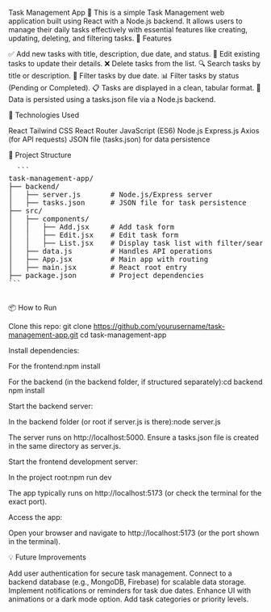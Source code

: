 Task Management App 📝
This is a simple Task Management web application built using React with a Node.js backend. It allows users to manage their daily tasks effectively with essential features like creating, updating, deleting, and filtering tasks.
🔧 Features

✅ Add new tasks with title, description, due date, and status.
📝 Edit existing tasks to update their details.
❌ Delete tasks from the list.
🔍 Search tasks by title or description.
📅 Filter tasks by due date.
📊 Filter tasks by status (Pending or Completed).
📋 Tasks are displayed in a clean, tabular format.
💾 Data is persisted using a tasks.json file via a Node.js backend.

🚀 Technologies Used

React
Tailwind CSS
React Router
JavaScript (ES6)
Node.js
Express.js
Axios (for API requests)
JSON file (tasks.json) for data persistence

📁 Project Structure
<pre>
  ```
task-management-app/
├── backend/
│   ├── server.js       # Node.js/Express server
│   ├── tasks.json      # JSON file for task persistence
├── src/
│   ├── components/
│   │   ├── Add.jsx     # Add task form
│   │   ├── Edit.jsx    # Edit task form
│   │   ├── List.jsx    # Display task list with filter/search
│   ├── data.js         # Handles API operations
│   ├── App.jsx         # Main app with routing
│   ├── main.jsx        # React root entry
├── package.json        # Project dependencies
```
  </pre>
📦 How to Run

Clone this repo:
git clone https://github.com/yourusername/task-management-app.git
cd task-management-app


Install dependencies:

For the frontend:npm install


For the backend (in the backend folder, if structured separately):cd backend
npm install


Start the backend server:

In the backend folder (or root if server.js is there):node server.js


The server runs on http://localhost:5000. Ensure a tasks.json file is created in the same directory as server.js.


Start the frontend development server:

In the project root:npm run dev


The app typically runs on http://localhost:5173 (or check the terminal for the exact port).


Access the app:

Open your browser and navigate to http://localhost:5173 (or the port shown in the terminal).


💡 Future Improvements

Add user authentication for secure task management.
Connect to a backend database (e.g., MongoDB, Firebase) for scalable data storage.
Implement notifications or reminders for task due dates.
Enhance UI with animations or a dark mode option.
Add task categories or priority levels.
